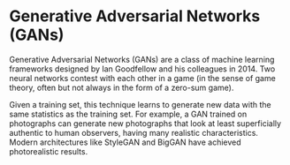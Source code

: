 # Generative Adversarial Networks (GANs)

Generative Adversarial Networks (GANs) are a class of machine learning frameworks designed by Ian Goodfellow and his colleagues in 2014. Two neural networks contest with each other in a game (in the sense of game theory, often but not always in the form of a zero-sum game).

Given a training set, this technique learns to generate new data with the same statistics as the training set. For example, a GAN trained on photographs can generate new photographs that look at least superficially authentic to human observers, having many realistic characteristics. Modern architectures like StyleGAN and BigGAN have achieved photorealistic results. 